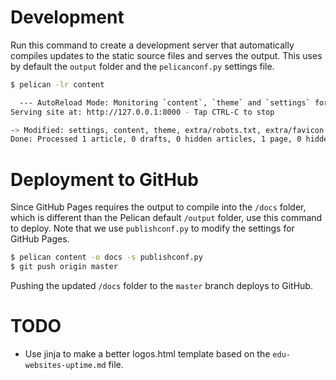 # Development
Run this command to create a development server that automatically compiles updates to the static source files and serves the output. This uses by default the `output` folder and the `pelicanconf.py` settings file.  

```bash
$ pelican -lr content 

  --- AutoReload Mode: Monitoring `content`, `theme` and `settings` for changes. ---
Serving site at: http://127.0.0.1:8000 - Tap CTRL-C to stop

-> Modified: settings, content, theme, extra/robots.txt, extra/favicon.ico, extra/sitemap-index.xml, extra/sitemap-statuspages-0.xml, extra/sitemap.xml. re-generating...
Done: Processed 1 article, 0 drafts, 0 hidden articles, 1 page, 0 hidden pages and 0 draft pages in 0.19 seconds.
```
# Deployment to GitHub
Since GitHub Pages requires the output to compile into the `/docs` folder, which is different than the Pelican default `/output` folder, use this command to deploy. Note that we use `publishconf.py` to modify the settings for GitHub Pages. 
```bash
$ pelican content -o docs -s publishconf.py
$ git push origin master
```
Pushing the updated `/docs` folder to the `master` branch deploys to GitHub. 

# TODO
- Use jinja to make a better logos.html template based on the `edu-websites-uptime.md` file. 